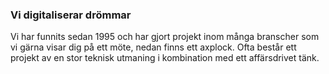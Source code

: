 ### Vi digitaliserar drömmar

Vi har funnits sedan 1995 och har gjort projekt inom många branscher som vi gärna visar dig på ett möte, nedan finns ett axplock. Ofta består ett projekt av en stor teknisk utmaning i kombination med ett affärsdrivet tänk.